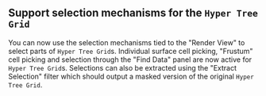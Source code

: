 ## Support selection mechanisms for the `Hyper Tree Grid`

You can now use the selection mechanisms tied to the "Render View" to select parts of `Hyper Tree Grid`s. Individual surface cell picking, "Frustum" cell picking and selection through the "Find Data" panel are now active for `Hyper Tree Grid`s. Selections can also be extracted using the "Extract Selection" filter which should output a masked version of the original `Hyper Tree Grid`.
